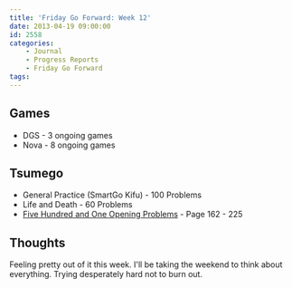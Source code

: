 ```yaml
---
title: 'Friday Go Forward: Week 12'
date: 2013-04-19 09:00:00
id: 2558
categories:
	- Journal
	- Progress Reports
	- Friday Go Forward
tags:
---
```


## Games

*   DGS - 3 ongoing games
*   Nova - 8 ongoing games

## Tsumego

*   General Practice (SmartGo Kifu) - 100 Problems
*   Life and Death - 60 Problems
*   <span style="text-decoration: underline;">Five Hundred and One Opening Problems</span> - Page 162 - 225

## Thoughts

Feeling pretty out of it this week. I'll be taking the weekend to think about everything. Trying desperately hard not to burn out.